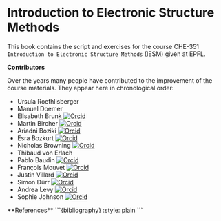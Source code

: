 Introduction to Electronic Structure Methods
==============================================

This book contains the script and exercises for the course CHE-351 `Introduction to Electronic Structure Methods` (IESM) given at EPFL. 

**Contributors**

Over the years many people have contributed to the improvement of the course materials. They appear here in chronological order:

* Ursula Roethlisberger
* Manuel Doemer 
* Elisabeth Brunk [![Orcid](./images/orcid.png)]( https://orcid.org/0000-0001-8578-8658) 
* Martin Bircher [![Orcid](./images/orcid.png)]( https://orcid.org/0000-0002-6905-3130)
* Ariadni Boziki [![Orcid](./images/orcid.png)]( https://orcid.org/0000-0002-2347-8993)
* Esra Bozkurt [![Orcid](./images/orcid.png)]( https://orcid.org/0000-0001-8492-1162)
* Nicholas Browning  [![Orcid](./images/orcid.png)]( https://orcid.org/0000-0002-7859-6495)
* Thibaud von Erlach 
* Pablo Baudin [![Orcid](./images/orcid.png)]( https://orcid.org/0000-0001-7233-645X)
* François Mouvet [![Orcid](./images/orcid.png)](https://orcid.org/0000-0002-0416-2598)
* Justin Villard [![Orcid](./images/orcid.png)]( https://orcid.org/0000-0003-4606-319X)
* Simon Dürr  [![Orcid](./images/orcid.png)]( https://orcid.org/0000-0002-4304-8106)
* Andrea Levy [![Orcid](./images/orcid.png)]( https://orcid.org/0000-0003-1255-859X)
* Sophie Johnson [![Orcid](./images/orcid.png)]( https://orcid.org/0000-0003-4207-4350)

<!---## Time Table Fall Semester 2022
The course will be **Mon 10:15-12:00am** (Lectures in [BCH3303](https://plan.epfl.ch/?room==BCH%203303), Exercises in [BCH1113](https://plan.epfl.ch/?room==BCH%201113)) and **Fri: 10:15-12:00am, 1:15-3:00 pm** (Exercises in [BCH1113](https://plan.epfl.ch/?room==BCH%201113), Lectures in [BCH4310](https://plan.epfl.ch/?room==BCH%204310)).

| date            | type     | description                                               |            |
|-----------------|----------|-----------------------------------------------------------|------------|
| 19.09. Mon      |          | jeûne fédéral                                             |            |
| 26.09. Mon      | course   | Practical info                                            | UR         |
| 03.10. Mon      | exercise | Exercise 1: Linear Algebra in Quantum Mechanics           | assistants |
| 10.10. Mon      | course   | Basis Sets I                                              | UR         |
| 17.10. Mon      | exercise | Exercise 2: Intro Linux/Noto.epfl.ch & Psi4/ H Atom       | assistants |
| 24.10. Mon      | course   | Basis sets II                                             | UR         |
| 31.10. Mon      | exercise | Exercise 3: Basis sets, De, geom opt.                     | assistants |
| 07.11. Mon      | course   | Hartree Fock I                                            | UR         |
| 11.11. Fri (m)  | exercise | Exercise 4: Hartree Fock procedure in detail              | assistants |
| 11.11. Fri (a)  | course   | Hartree Fock II                                           | UR         |
| 14.11. Mon      | exercise | Mock exam with old written exam                           | assistants |
| 18.11. Fri (m)  | exercise | Solutions of mock exam & questioning hour                 | assistants |
| 18.11. Fri (a)  | course   | CI & Many-Body Perturbation Theory                        | UR         |
| 21.11. Mon      | exam     | Written exam                                              | UR         |
| 25.11. Fri (m)  | course   | CI & Many-Body Perturbation Theory - Continued            | UR         |
| 25.11. Fri (a)  | exercise | Exercise 5: Post HF: MPn & CI                             | assistants |
| 28.11. Mon      | course   | Coupled cluster                                           | UR         |
| 02.12. Fri (m)  | course   | DFT I                                                     | UR         |
| 02.12. Fri (a)  | exercise | Exercise 6: DFT vs HF/MP2                                 | assistants |
| 05.12. Mon      | exercise | Exercise 7: Trouble Shooting, Pitfalls, traps             | assistants |
| 09.12. Fri (m)  | course   | DFT II                                                    | UR         |
| 09.12. Fri (a)  | exercise | Exercise 7(cont.) Trouble Shooting, Pitfalls, traps       | assistants |
| 12.12. Mon      | exercise | Exercise 8: PES scans                                     | assistants |
| 16.12. Fri (m)  | exercise | Exercise 9: TS & Barrier Heights                          | assistants |
| 16.12. Fri (a)  | course   | DFT III (CP, QM/MM & Demos) & Summary                     | UR         |
| 19.12. Mon      | exercise | Question hour                                             | assistants |
| 23.12. Fri (m)  | exam     | Oral exam                                                 | UR         |
| 23.12. Fri (a)  | exam     | Oral exam                                                 | UR         |
---!>


**References**

```{bibliography}
:style: plain
```
